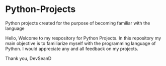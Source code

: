 # Python-Projects
Python projects created for the purpose of becoming familiar with the language

  Hello, Welcome to my respository for Python Projects. In this repository my main objective is to familiarize myself with the programming language of Python.
I would appreciate any and all feedback on my projects.

Thank you, 
  DevSeanD
